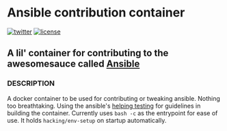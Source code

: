 # Ansible contribution container
[![twitter][2i]][2l]
[![license][3i]][3l]
## A lil' container for contributing to the awesomesauce called [Ansible][1]

### DESCRIPTION
A docker container to be used for contributing or tweaking ansible. Nothing
too breathtaking. Using the ansible's [helping testing][4] for guidelines
in building the container. Currently uses `bash -c` as the entrypoint for ease
of use. It holds `hacking/env-setup` on startup automatically.


[1]: http://www.ansible.com/
[2i]: https://img.shields.io/badge/twitter-a_baez-blue.svg
[2l]: https://twitter.com/a_baez
[3i]: https://img.shields.io/badge/license-BSD-green.svg
[3l]: ./LICENSE
[4]: http://docs.ansible.com/ansible/developing_test_pr.html

